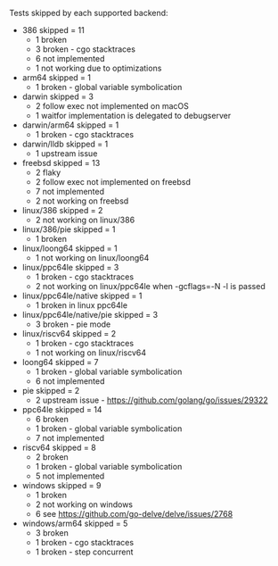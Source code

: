 Tests skipped by each supported backend:

* 386 skipped = 11
	* 1 broken
	* 3 broken - cgo stacktraces
	* 6 not implemented
	* 1 not working due to optimizations
* arm64 skipped = 1
	* 1 broken - global variable symbolication
* darwin skipped = 3
	* 2 follow exec not implemented on macOS
	* 1 waitfor implementation is delegated to debugserver
* darwin/arm64 skipped = 1
	* 1 broken - cgo stacktraces
* darwin/lldb skipped = 1
	* 1 upstream issue
* freebsd skipped = 13
	* 2 flaky
	* 2 follow exec not implemented on freebsd
	* 7 not implemented
	* 2 not working on freebsd
* linux/386 skipped = 2
	* 2 not working on linux/386
* linux/386/pie skipped = 1
	* 1 broken
* linux/loong64 skipped = 1
	* 1 not working on linux/loong64
* linux/ppc64le skipped = 3
	* 1 broken - cgo stacktraces
	* 2 not working on linux/ppc64le when -gcflags=-N -l is passed
* linux/ppc64le/native skipped = 1
	* 1 broken in linux ppc64le
* linux/ppc64le/native/pie skipped = 3
	* 3 broken - pie mode
* linux/riscv64 skipped = 2
	* 1 broken - cgo stacktraces
	* 1 not working on linux/riscv64
* loong64 skipped = 7
	* 1 broken - global variable symbolication
	* 6 not implemented
* pie skipped = 2
	* 2 upstream issue - https://github.com/golang/go/issues/29322
* ppc64le skipped = 14
	* 6 broken
	* 1 broken - global variable symbolication
	* 7 not implemented
* riscv64 skipped = 8
	* 2 broken
	* 1 broken - global variable symbolication
	* 5 not implemented
* windows skipped = 9
	* 1 broken
	* 2 not working on windows
	* 6 see https://github.com/go-delve/delve/issues/2768
* windows/arm64 skipped = 5
	* 3 broken
	* 1 broken - cgo stacktraces
	* 1 broken - step concurrent
